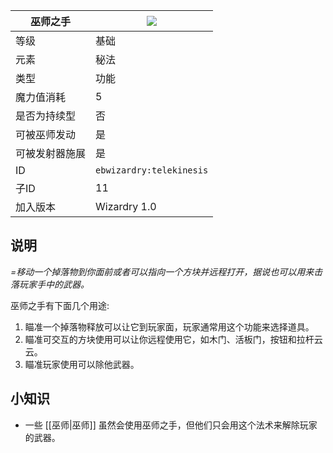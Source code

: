 | 巫师之手 |![](https://github.com/Electroblob77/Wizardry/blob/1.12.2/src/main/resources/assets/ebwizardry/textures/spells/telekinesis.png)|
|---|---|
| 等级 | 基础 |
| 元素 | 秘法 |
| 类型 | 功能 |
| 魔力值消耗 | 5 |
| 是否为持续型 | 否 |
| 可被巫师发动 | 是 |
| 可被发射器施展 | 是 |
| ID | `ebwizardry:telekinesis` |
| 子ID | 11 |
| 加入版本 | Wizardry 1.0 |
## 说明
_=移动一个掉落物到你面前或者可以指向一个方块并远程打开，据说也可以用来击落玩家手中的武器。_

巫师之手有下面几个用途:
1. 瞄准一个掉落物释放可以让它到玩家面，玩家通常用这个功能来选择道具。
1. 瞄准可交互的方块使用可以让你远程使用它，如木门、活板门，按钮和拉杆云云。
1. 瞄准玩家使用可以除他武器。

## 小知识
- 一些 [[巫师|巫师]] 虽然会使用巫师之手，但他们只会用这个法术来解除玩家的武器。
